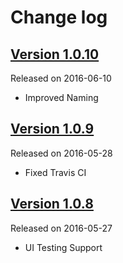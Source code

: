 # Change log

## [Version 1.0.10](https://github.com/efremidze/NumPad/releases/tag/1.0.10)
Released on 2016-06-10

- Improved Naming

## [Version 1.0.9](https://github.com/efremidze/NumPad/releases/tag/1.0.9)
Released on 2016-05-28

- Fixed Travis CI

## [Version 1.0.8](https://github.com/efremidze/NumPad/releases/tag/1.0.8)
Released on 2016-05-27

- UI Testing Support

